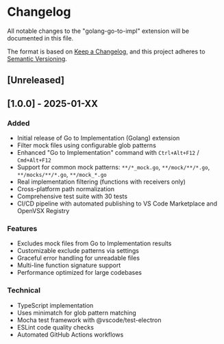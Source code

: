 # Changelog

All notable changes to the "golang-go-to-impl" extension will be documented in this file.

The format is based on [Keep a Changelog](https://keepachangelog.com/en/1.0.0/),
and this project adheres to [Semantic Versioning](https://semver.org/spec/v2.0.0.html).

## [Unreleased]

## [1.0.0] - 2025-01-XX

### Added
- Initial release of Go to Implementation (Golang) extension
- Filter mock files using configurable glob patterns
- Enhanced "Go to Implementation" command with `Ctrl+Alt+F12` / `Cmd+Alt+F12`
- Support for common mock patterns: `**/*_mock.go`, `**/mock/**/*.go`, `**/mocks/**/*.go`, `**/mock_*.go`
- Real implementation filtering (functions with receivers only)
- Cross-platform path normalization
- Comprehensive test suite with 30 tests
- CI/CD pipeline with automated publishing to VS Code Marketplace and OpenVSX Registry

### Features
- Excludes mock files from Go to Implementation results
- Customizable exclude patterns via settings
- Graceful error handling for unreadable files
- Multi-line function signature support
- Performance optimized for large codebases

### Technical
- TypeScript implementation
- Uses minimatch for glob pattern matching
- Mocha test framework with @vscode/test-electron
- ESLint code quality checks
- Automated GitHub Actions workflows 